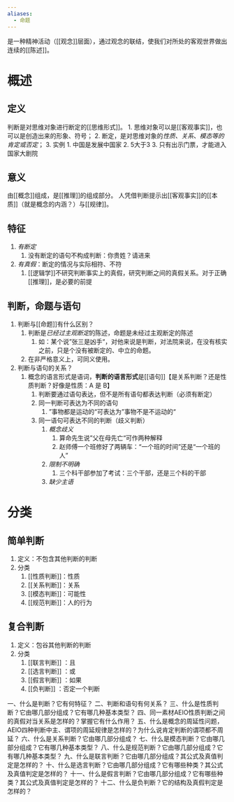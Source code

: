 ```yaml
---
aliases:
  - 命题
---
```

是一种精神活动（[[观念]]层面），通过观念的联结，使我们对所处的客观世界做出连续的[[陈述]]。
# 概述
## 定义
判断是对思维对象进行断定的[[思维形式]]。
	1. 思维对象可以是[[客观事实]]，也可以是创造出来的形象、符号；
	2. 断定，是对思维对象的*性质、关系、模态等的肯定或否定*；
	3. 实例
		1. 中国是发展中国家
		2. 5大于3
		3. 只有出示门票，才能进入国家大剧院
## 意义
由[[概念]]组成，是[[推理]]的组成部分。
人凭借判断提示出[[客观事实]]的[[本质]]（就是概念的内涵？）与[[规律]]。
## 特征
1. *有断定* 
	1. 没有断定的语句不构成判断：你贵姓？请进来
2. *有真假*：断定的情况与实际相符、不符
	1. [[逻辑学]]不研究判断事实上的真假，研究判断之间的真假关系。对于正确[[推理]]，是必要的前提
## 判断，命题与语句
1. 判断与[[命题]]有什么区别？
	1. 判断是*已经过主观断定*的陈述，命题是未经过主观断定的陈述
		1. 如：某个说”张三是凶手“，对他来说是判断，对法院来说，在没有核实之前，只是个没有被断定的、中立的命题。
	2. 在非严格意义上，可同义使用。
2. 判断与语句的关系？
	1. 概念的语言形式是语词，**判断的语言形式**是[[语句]]【是关系判断？还是性质判断？好像是性质：A 是 B】
		1. 判断要通过语句表达，但不是所有语句都表达判断（必须有断定）
		2. 同一判断可表达为不同的语句
			1. ”事物都是运动的“可表达为”事物不是不运动的“
		3. 同一语句可表达不同的判断（歧义判断）
			1. *概念歧义* 
				1. 算命先生说”父在母先亡“可作两种解释
				2. 赵师傅一个班修好了两辆车：“一个班的时间”还是“一个班的人”
			2. *限制不明确* 
				1. 三个科干部参加了考试：三个干部，还是三个科的干部
			3. *缺少主语* 

# 分类
## 简单判断
1. 定义：不包含其他判断的判断
2. 分类
	1. [[性质判断]]：性质
	2. [[关系判断]]：关系
	3. [[模态判断]]：可能性
	4. [[规范判断]]：人的行为
## 复合判断
1. 定义：包谷其他判断的判断
2. 分类
	1. [[联言判断]] ：且
	2. [[选言判断]] ：或
	3. [[假言判断]] ：如果
	4. [[负判断]] ：否定一个判断

一、什么是判断？它有何特征？
二、判断和语句有何关系？
三、什么是性质判断？它由哪几部分组成？它有哪几种基本类型？
四、同一素材AEIO性质判断之间的真假对当关系是怎样的？掌握它有什么作用？
五、什么是概念的周延性问题，AEIO四种判断中主、谓项的周延规律是怎样的？为什么说肯定判断的谓项都不周延？
六、什么是关系判断？它由哪几部分组成？
七、什么是模态判断？它由哪几部分组成？它有哪几种基本类型？
八、什么是规范判断？它由哪几部分组成？它有哪几种基本类型？
九、什么是联言判断？它由哪几部分组成？其公式及真值判定是怎样的？
十、什么是选言判断？它由哪几部分组成？它有哪些种类？其公式及真值判定是怎样的？
十一、什么是假言判断？它由哪几部分组成？它有哪些种类？其公式及真值判定是怎样的？
十二、什么是负判断？它的结构及真假判定是怎样的？